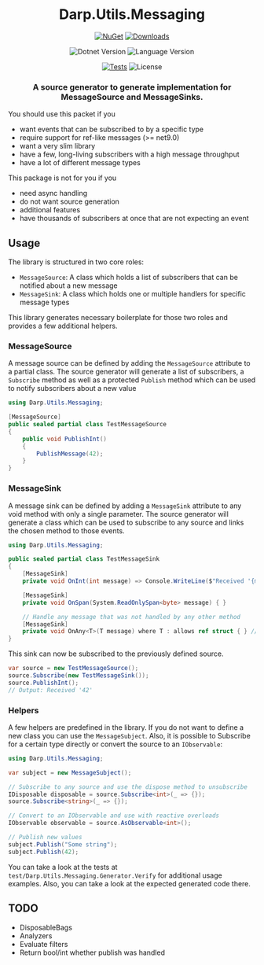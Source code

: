 <div align="center">

# Darp.Utils.Messaging

[![NuGet](https://img.shields.io/nuget/v/Darp.Utils.Messaging.svg)](https://www.nuget.org/packages/Darp.Utils.Messaging)
[![Downloads](https://img.shields.io/nuget/dt/Darp.Utils.Messaging)](https://www.nuget.org/packages/Darp.Utils.Messaging)

![Dotnet Version](https://img.shields.io/badge/dotnet-netstandard2.0%20%7C%20net9.0-blue)
![Language Version](https://img.shields.io/badge/c%23-11-blue)

[![Tests](https://github.com/rosslight/Darp.Utils/actions/workflows/test_and_publish.yml/badge.svg)](https://github.com/rosslight/Darp.Utils/actions/workflows/test_and_publish.yml)
![License](https://img.shields.io/github/license/rosslight/Darp.Utils)

### A source generator to generate implementation for MessageSource and MessageSinks.

</div>

You should use this packet if you
- want events that can be subscribed to by a specific type
- require support for ref-like messages (>= net9.0)
- want a very slim library
- have a few, long-living subscribers with a high message throughput
- have a lot of different message types

This package is not for you if you
- need async handling
- do not want source generation
- additional features
- have thousands of subscribers at once that are not expecting an event

## Usage

The library is structured in two core roles:
- `MessageSource`: A class which holds a list of subscribers that can be notified about a new message
- `MessageSink`: A class which holds one or multiple handlers for specific message types

This library generates necessary boilerplate for those two roles and provides a few additional helpers.

### MessageSource

A message source can be defined by adding the `MessageSource` attribute to a partial class.
The source generator will generate a list of subscribers, a `Subscribe` method as well as a protected `Publish` method which can be used to notify subscribers about a new value

```csharp
using Darp.Utils.Messaging;

[MessageSource]
public sealed partial class TestMessageSource
{
    public void PublishInt()
    {
        PublishMessage(42);
    }
}
```

### MessageSink

A message sink can be defined by adding a `MessageSink` attribute to any void method with only a single parameter.
The source generator will generate a class which can be used to subscribe to any source and links the chosen method to those events.

```csharp
using Darp.Utils.Messaging;

public sealed partial class TestMessageSink
{
    [MessageSink]
    private void OnInt(int message) => Console.WriteLine($"Received '{message}'");

    [MessageSink]
    private void OnSpan(System.ReadOnlySpan<byte> message) { }

    // Handle any message that was not handled by any other method
    [MessageSink]
    private void OnAny<T>(T message) where T : allows ref struct { } // Add 'allows ref struct' only for >= net9.0
}
```

This sink can now be subscribed to the previously defined source.

```csharp
var source = new TestMessageSource();
source.Subscribe(new TestMessageSink());
source.PublishInt();
// Output: Received '42'
```

### Helpers

A few helpers are predefined in the library. If you do not want to define a new class you can use the `MessageSubject`.
Also, it is possible to Subscribe for a certain type directly or convert the source to an `IObservable`:

```csharp
using Darp.Utils.Messaging;

var subject = new MessageSubject();

// Subscribe to any source and use the dispose method to unsubscribe
IDisposable disposable = source.Subscribe<int>(_ => {});
source.Subscribe<string>(_ => {});

// Convert to an IObservable and use with reactive overloads
IObservable observable = source.AsObservable<int>();

// Publish new values
subject.Publish("Some string");
subject.Publish(42);
```

You can take a look at the tests at `test/Darp.Utils.Messaging.Generator.Verify` for additional usage examples.
Also, you can take a look at the expected generated code there.

## TODO
- DisposableBags
- Analyzers
- Evaluate filters
- Return bool/int whether publish was handled
